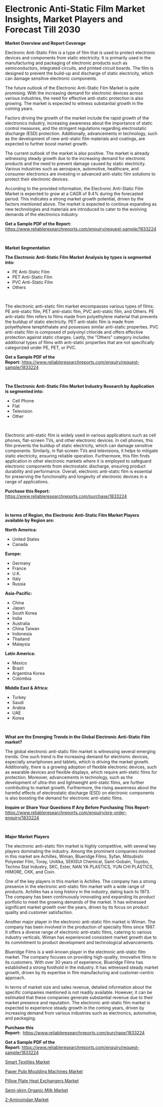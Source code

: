 <p><h1>Electronic Anti-Static Film Market Insights, Market Players and Forecast Till 2030</h1></p><p><strong>Market Overview and Report Coverage</strong></p>
<p><p>Electronic Anti-Static Film is a type of film that is used to protect electronic devices and components from static electricity. It is primarily used in the manufacturing and packaging of electronic products such as semiconductors, integrated circuits, and printed circuit boards. The film is designed to prevent the build-up and discharge of static electricity, which can damage sensitive electronic components.</p><p>The future outlook of the Electronic Anti-Static Film Market is quite promising. With the increasing demand for electronic devices across various industries, the need for effective anti-static protection is also growing. The market is expected to witness substantial growth in the coming years.</p><p>Factors driving the growth of the market include the rapid growth of the electronics industry, increasing awareness about the importance of static control measures, and the stringent regulations regarding electrostatic discharge (ESD) protection. Additionally, advancements in technology, such as the development of new anti-static film materials and coatings, are expected to further boost market growth.</p><p>The current outlook of the market is also positive. The market is already witnessing steady growth due to the increasing demand for electronic products and the need to prevent damage caused by static electricity. Various industries such as aerospace, automotive, healthcare, and consumer electronics are investing in advanced anti-static film solutions to protect their electronic devices.</p><p>According to the provided information, the Electronic Anti-Static Film Market is expected to grow at a CAGR of 9.4% during the forecasted period. This indicates a strong market growth potential, driven by the factors mentioned above. The market is expected to continue expanding as new technologies and materials are introduced to cater to the evolving demands of the electronics industry.</p></p>
<p><strong>Get a Sample PDF of the Report:</strong> <a href="https://www.reliableresearchreports.com/enquiry/request-sample/1833224">https://www.reliableresearchreports.com/enquiry/request-sample/1833224</a></p>
<p>&nbsp;</p>
<p><strong>Market Segmentation</strong></p>
<p><strong>The Electronic Anti-Static Film Market Analysis by types is segmented into:</strong></p>
<p><ul><li>PE Anti-Static Film</li><li>PET Anti-Static Film</li><li>PVC Anti-Static Film</li><li>Others</li></ul></p>
<p>&nbsp;</p>
<p><p>The electronic anti-static film market encompasses various types of films: PE anti-static film, PET anti-static film, PVC anti-static film, and Others. PE anti-static film refers to films made from polyethylene material that prevents the buildup of static electricity. PET anti-static film is made from polyethylene terephthalate and possesses similar anti-static properties. PVC anti-static film is composed of polyvinyl chloride and offers effective protection against static charges. Lastly, the "Others" category includes additional types of films with anti-static properties that are not specifically categorized under PE, PET, or PVC.</p></p>
<p><strong>Get a Sample PDF of the Report:</strong>&nbsp;<a href="https://www.reliableresearchreports.com/enquiry/request-sample/1833224">https://www.reliableresearchreports.com/enquiry/request-sample/1833224</a></p>
<p>&nbsp;</p>
<p><strong>The Electronic Anti-Static Film Market Industry Research by Application is segmented into:</strong></p>
<p><ul><li>Cell Phone</li><li>Flat</li><li>Television</li><li>Other</li></ul></p>
<p>&nbsp;</p>
<p><p>Electronic anti-static film is widely used in various applications such as cell phones, flat-screen TVs, and other electronic devices. In cell phones, this film prevents the buildup of static electricity, which can damage sensitive components. Similarly, in flat-screen TVs and televisions, it helps to mitigate static electricity, ensuring reliable operation. Furthermore, this film finds application in other electronic markets where it is employed to safeguard electronic components from electrostatic discharge, ensuring product durability and performance. Overall, electronic anti-static film is essential for preserving the functionality and longevity of electronic devices in a range of applications.</p></p>
<p><strong>Purchase this Report:</strong>&nbsp; <a href="https://www.reliableresearchreports.com/purchase/1833224">https://www.reliableresearchreports.com/purchase/1833224</a></p>
<p>&nbsp;</p>
<p><strong>In terms of Region, the Electronic Anti-Static Film Market Players available by Region are:</strong></p>
<p>
    <p> <strong> North America: </strong>
        <ul>
            <li>United States</li>
            <li>Canada</li>
        </ul>
        </p> 
    <p> <strong> Europe: </strong>
        <ul>
            <li>Germany</li>
            <li>France</li>
            <li>U.K.</li>
            <li>Italy</li>
            <li>Russia</li>
        </ul>
        </p> 
    <p> <strong> Asia-Pacific: </strong>
        <ul>
            <li>China</li>
            <li>Japan</li>
            <li>South Korea</li>
            <li>India</li>
            <li>Australia</li>
            <li>China Taiwan</li>
            <li>Indonesia</li>
            <li>Thailand</li>
            <li>Malaysia</li>
        </ul>
        </p> 
    <p> <strong> Latin America: </strong>
        <ul>
            <li>Mexico</li>
            <li>Brazil</li>
            <li>Argentina Korea</li>
            <li>Colombia</li>
        </ul>
        </p> 
    <p> <strong> Middle East & Africa: </strong>
        <ul>
            <li>Turkey</li>
            <li>Saudi</li>
            <li>Arabia</li>
            <li>UAE</li>
            <li>Korea</li>
        </ul>
    </p>
    </p>
<p>&nbsp;</p>
<p><strong>What are the Emerging Trends in the Global Electronic Anti-Static Film market?</strong></p>
<p><p>The global electronic anti-static film market is witnessing several emerging trends. One such trend is the increasing demand for electronic devices, especially smartphones and tablets, which is driving the market growth. Additionally, there is a growing adoption of flexible electronic devices, such as wearable devices and flexible displays, which require anti-static films for protection. Moreover, advancements in technology, such as the development of ultra-thin and lightweight anti-static films, are further contributing to market growth. Furthermore, the rising awareness about the harmful effects of electrostatic discharge (ESD) on electronic components is also boosting the demand for electronic anti-static films.</p></p>
<p><strong>Inquire or Share Your Questions If Any Before Purchasing This Report</strong>- <a href="https://www.reliableresearchreports.com/enquiry/pre-order-enquiry/1833224">https://www.reliableresearchreports.com/enquiry/pre-order-enquiry/1833224</a></p>
<p>&nbsp;</p>
<p><strong>Major Market Players</strong></p>
<p><p>The electronic anti-static film market is highly competitive, with several key players dominating the industry. Among the prominent companies involved in this market are Achilles, Wiman, Blueridge Films, Syfan, Mitsubishi Polyester Film, Toray, Unitika, SEKISUI Chemical, Saint-Gobain, Toyobo, Techno Stat Industry, SKC, Ester, NAN YA PLASTICS, YUN CHI PLASTICS, HIMORE, CKK, and Cixin.</p><p>One of the key players in this market is Achilles. The company has a strong presence in the electronic anti-static film market with a wide range of products. Achilles has a long history in the industry, dating back to 1973. The company has been continuously innovating and expanding its product portfolio to meet the growing demands of the market. It has witnessed significant market growth over the years, driven by its focus on product quality and customer satisfaction.</p><p>Another major player in the electronic anti-static film market is Wiman. The company has been involved in the production of specialty films since 1987. It offers a diverse range of electronic anti-static films, catering to various industry verticals. Wiman has experienced consistent market growth due to its commitment to product development and technological advancements.</p><p>Blueridge Films is a well-known player in the electronic anti-static film market. The company focuses on providing high-quality, innovative films to its customers. With over 30 years of experience, Blueridge Films has established a strong foothold in the industry. It has witnessed steady market growth, driven by its expertise in film manufacturing and customer-centric approach.</p><p>In terms of market size and sales revenue, detailed information about the specific companies mentioned is not readily available. However, it can be estimated that these companies generate substantial revenue due to their market presence and reputation. The electronic anti-static film market is expected to experience steady growth in the coming years, driven by increasing demand from various industries such as electronics, automotive, and packaging.</p></p>
<p><strong>Purchase this Report:</strong>&nbsp;&nbsp;<a href="https://www.reliableresearchreports.com/purchase/1833224">https://www.reliableresearchreports.com/purchase/1833224</a></p>
<p></p>
<p><strong>Get a Sample PDF of the Report:</strong>&nbsp;<a href="https://www.reliableresearchreports.com/enquiry/request-sample/1833224">https://www.reliableresearchreports.com/enquiry/request-sample/1833224</a></p>
<p><p><a href="https://www.linkedin.com/pulse/smart-texitiles-market-research-report-unlocks-analysis/">Smart Texitiles Market</a></p><p><a href="https://www.linkedin.com/pulse/paper-pulp-moulding-machines-market-challenges-opportunities-4f7fe/">Paper Pulp Moulding Machines Market</a></p><p><a href="https://www.linkedin.com/pulse/decoding-pillow-plate-heat-exchangers-market-deep-dive-latest/">Pillow Plate Heat Exchangers Market</a></p><p><a href="https://medium.com/@zolajenkins1966/semi-skim-organic-milk-market-size-reveals-the-best-marketing-channels-in-global-industry-4679c8c6afe1">Semi-skim Organic Milk Market</a></p><p><a href="https://medium.com/@darianswift1922/2-aminoindan-market-trends-and-market-analysis-forecasted-for-period-2023-2030-8da21b0e73ca">2-Aminoindan Market</a></p></p>